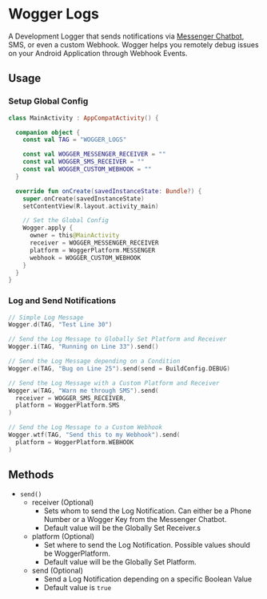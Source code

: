 # Wogger Logs
A Development Logger that sends notifications via [Messenger Chatbot](m.me/woggerlogs), SMS, or even a custom Webhook. Wogger helps you remotely debug issues on your Android Application through Webhook Events.

## Usage

### Setup Global Config
```kotlin
class MainActivity : AppCompatActivity() {

  companion object {
    const val TAG = "WOGGER_LOGS"

    const val WOGGER_MESSENGER_RECEIVER = ""
    const val WOGGER_SMS_RECEIVER = ""
    const val WOGGER_CUSTOM_WEBHOOK = ""
  }

  override fun onCreate(savedInstanceState: Bundle?) {
    super.onCreate(savedInstanceState)
    setContentView(R.layout.activity_main)

    // Set the Global Config
    Wogger.apply {
      owner = this@MainActivity
      receiver = WOGGER_MESSENGER_RECEIVER
      platform = WoggerPlatform.MESSENGER
      webhook = WOGGER_CUSTOM_WEBHOOK
    }
  }
}
```

### Log and Send Notifications
```kotlin
// Simple Log Message
Wogger.d(TAG, "Test Line 30")

// Send the Log Message to Globally Set Platform and Receiver
Wogger.i(TAG, "Running on Line 33").send()

// Send the Log Message depending on a Condition
Wogger.e(TAG, "Bug on Line 25").send(send = BuildConfig.DEBUG)

// Send the Log Message with a Custom Platform and Receiver
Wogger.w(TAG, "Warn me through SMS").send(
  receiver = WOGGER_SMS_RECEIVER,
  platform = WoggerPlatform.SMS
)

// Send the Log Message to a Custom Webhook
Wogger.wtf(TAG, "Send this to my Webhook").send(
  platform = WoggerPlatform.WEBHOOK
)
```

## Methods 
- `send()`
  - receiver (Optional)
    - Sets whom to send the Log Notification. Can either be a Phone Number or a Wogger Key from the Messenger Chatbot.
    - Default value will be the Globally Set Receiver.s
  - platform (Optional)
    - Set where to send the Log Notification. Possible values should be WoggerPlatform.
    - Default value will be the Globally Set Platform.
  - send (Optional)
    - Send a Log Notification depending on a specific Boolean Value
    - Default value is `true`